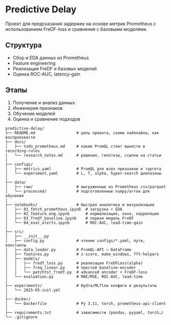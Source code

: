 # Predictive Delay

Проект для предсказания задержек на основе метрик Prometheus с использованием FreDF-loss и сравнения с базовыми моделями.

## Структура
- Сбор и EDA данных из Prometheus
- Feature engineering
- Реализация FreDF и базовых моделей
- Оценка ROC-AUC, latency-gain

## Этапы
1. Получение и анализ данных
2. Инженерия признаков
3. Обучение моделей
4. Оценка и сравнение подходов

```
predictive-delay/
├── README.md                  # цель проекта, схема пайплайна, как воспроизвести
├── docs/
│   ├── todo_prometheus.md     # какие PromQL стоит вынести в recording-rules
│   └── research_notes.md      # решения, гипотезы, ссылки на статьи
│
├── configs/
│   ├── metrics.yaml           # PromQL для всех признаков и таргета
│   └── experiment.yaml        # L, T, alpha, hyper-search диапазоны
│
├── data/
│   ├── raw/                   # выгруженные из Prometheus csv/parquet
│   └── processed/             # подготовленные numpy/arrow для обучения
│
├── notebooks/                 # быстрая аналитика и визуализации
│   ├── 01_fetch_prometheus.ipynb  # загрузка + EDA
│   ├── 02_feature_eng.ipynb       # нормализация, окна, корреляции
│   ├── 03_fredf_baseline.ipynb    # первая модель FreDF
│   └── 04_eval_alerts.ipynb       # ROC-AUC, lead-time-gain
│
├── src/
│   ├── __init__.py
│   ├── config.py              # чтение configs/*.yaml, пути, константы
│   ├── data_loader.py         # PromQL-API → DataFrame
│   ├── features.py            # z-score, make_windows, fft-helpers
│   ├── models/
│   │   ├── fredf_loss.py      # реализация FreDFLoss(alpha)
│   │   ├── freq_linear.py     # простой baseline-encoder
│   │   └── patchtst_fredf.py  # advanced encoder + FreDF-loss
│   └── evaluation.py          # MAE/MSE, ROC-AUC, lead-time
│
├── experiments/               # Hydra/MLflow конфиги и результаты
│   └── 2025-05-init.yml
│
├── docker/
│   └── Dockerfile             # Py 3.11, torch, prometheus-api-client
│
├── requirements.txt           # зависимости (pandas, pyyaml, torch…)
└── .gitignore


```